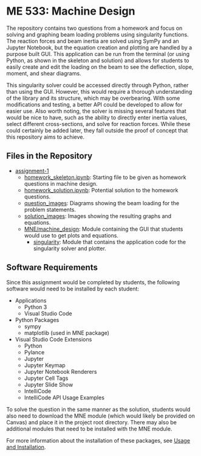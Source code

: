 # ME 533: Machine Design

The repository contains two questions from a homework and focus on solving and graphing beam loading problems using singularity functions. The reaction forces and beam inertia are solved using SymPy and an Jupyter Notebook, but the equation creation and plotting are handled by a purpose built GUI. This application can be run from the terminal (or using Python, as shown in the skeleton and solution) and allows for students to easily create and edit the loading on the beam to see the deflection, slope, moment, and shear diagrams.

This singularity solver could be accessed directly through Python, rather than using the GUI. However, this would require a thorough understanding of the library and its structure, which may be overbearing. With some modifications and testing, a better API could be developed to allow for easier use. Also worth noting, the solver is missing several features that would be nice to have, such as the ability to directly enter inertia values, select different cross-sections, and solve for reaction forces. While these could certainly be added later, they fall outside the proof of concept that this repository aims to achieve.

## Files in the Repository

* [assignment-1](../8-machine-design/assignment-1/)
  * [homework_skeleton.ipynb](../8-machine-design/assignment-1/final_exam_skeleton.ipynb): Starting file to be given as homework questions in machine design.
  * [homework_solution.ipynb](../8-machine-design/assignment-1/final_exam_solution.ipynb): Potential solution to the homework questions.
  * [question_images](../8-machine-design/assignment-1/question_images/): Diagrams showing the beam loading for the problem statements.
  * [solution_images](../8-machine-design/assignment-1/solution_images/): Images showing the resulting graphs and equations.
  * [MNE/machine_design](../8-machine-design/assignment-1/MNE/machine_design): Module containing the GUI that students would use to get plots and equations.
    * [singularity](../8-machine-design/assignment-1/MNE/machine_design/singularity/): Module that contains the application code for the singularity solver and plotter.

## Software Requirements

Since this assignment would be completed by students, the following software would need to be installed by each student:

* Applications
  * Python 3
  * Visual Studio Code
* Python Packages
  * sympy
  * matplotlib (used in MNE package)
* Visual Studio Code Extensions
  * Python
  * Pylance
  * Jupyter
  * Jupyter Keymap
  * Jupyter Notebook Renderers
  * Jupyter Cell Tags
  * Jupyter Slide Show
  * IntelliCode
  * IntelliCode API Usage Examples

To solve the question in the same manner as the solution, students would also need to download the MNE module (which would likely be provided on Canvas) and place it in the project root directory. There may also be additional modules that need to be installed with the MNE module.

For more information about the installation of these packages, see [Usage and Installation](../usage-and-installation/).
